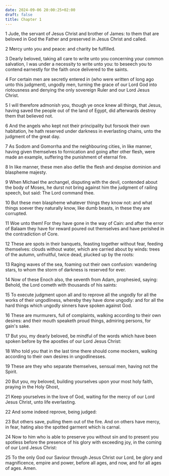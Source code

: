 ```yaml
---
date: 2024-09-06 20:00:25+02:00
draft: false
title: Chapter 1
---
```




1 Jude, the servant of Jesus Christ and brother of James: to them that are beloved in God the Father and preserved in Jesus Christ and called.

2 Mercy unto you and peace: and charity be fulfilled.

3 Dearly beloved, taking all care to write unto you concerning your common salvation, I was under a necessity to write unto you: to beseech you to contend earnestly for the faith once delivered to the saints.

4 For certain men are secretly entered in (who were written of long ago unto this judgment), ungodly men, turning the grace of our Lord God into riotousness and denying the only sovereign Ruler and our Lord Jesus Christ.

5 I will therefore admonish you, though ye once knew all things, that Jesus, having saved the people out of the land of Egypt, did afterwards destroy them that believed not.

6 And the angels who kept not their principality but forsook their own habitation, he hath reserved under darkness in everlasting chains, unto the judgment of the great day.

7 As Sodom and Gomorrha and the neighbouring cities, in like manner, having given themselves to fornication and going after other flesh, were made an example, suffering the punishment of eternal fire.

8 In like manner, these men also defile the flesh and despise dominion and blaspheme majesty.

9 When Michael the archangel, disputing with the devil, contended about the body of Moses, he durst not bring against him the judgment of railing speech, but said: The Lord command thee.

10 But these men blaspheme whatever things they know not: and what things soever they naturally know, like dumb beasts, in these they are corrupted.

11 Woe unto them! For they have gone in the way of Cain: and after the error of Balaam they have for reward poured out themselves and have perished in the contradiction of Core.

12 These are spots in their banquets, feasting together without fear, feeding themselves: clouds without water, which are carried about by winds: trees of the autumn, unfruitful, twice dead, plucked up by the roots:

13 Raging waves of the sea, foaming out their own confusion: wandering stars, to whom the storm of darkness is reserved for ever.

14 Now of these Enoch also, the seventh from Adam, prophesied, saying: Behold, the Lord cometh with thousands of his saints:

15 To execute judgment upon all and to reprove all the ungodly for all the works of their ungodliness, whereby they have done ungodly: and for all the hard things which ungodly sinners have spoken against God.

16 These are murmurers, full of complaints, walking according to their own desires: and their mouth speaketh proud things, admiring persons, for gain's sake.

17 But you, my dearly beloved, be mindful of the words which have been spoken before by the apostles of our Lord Jesus Christ:

18 Who told you that in the last time there should come mockers, walking according to their own desires in ungodlinesses.

19 These are they who separate themselves, sensual men, having not the Spirit.

20 But you, my beloved, building yourselves upon your most holy faith, praying in the Holy Ghost,

21 Keep yourselves in the love of God, waiting for the mercy of our Lord Jesus Christ, unto life everlasting.

22 And some indeed reprove, being judged:

23 But others save, pulling them out of the fire. And on others have mercy, in fear, hating also the spotted garment which is carnal.

24 Now to him who is able to preserve you without sin and to present you spotless before the presence of his glory with exceeding joy, in the coming of our Lord Jesus Christ:

25 To the only God our Saviour through Jesus Christ our Lord, be glory and magnificence, empire and power, before all ages, and now, and for all ages of ages. Amen. 

